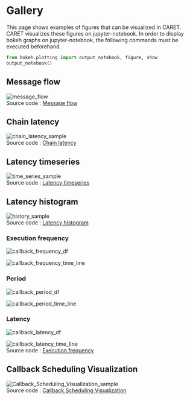 # Gallery

This page shows examples of figures that can be visualized in CARET.
CARET visualizes these figures on jupyter-notebook.
In order to display bokeh graphs on jupyter-notebook, the following commands must be executed beforehand.

```python
from bokeh.plotting import output_notebook, figure, show
output_notebook()
```

## Message flow

![message_flow](./imgs/message_flow_sample.png)<br>
Source code : [Message flow](https://github.com/tier4/CARET_analyze/blob/main/src/caret_analyze/plot/bokeh/message_flow.py)

## Chain latency

![chain_latency_sample](./imgs/chain_latency_sample.png)<br>
Source code : [Chain latency](https://github.com/tier4/CARET_analyze/blob/main/src/caret_analyze/plot/graphviz/chain_latency.py)

## Latency timeseries

![time_series_sample](./imgs/time_series_sample.png)<br>
Source code : [Latency timeseries](https://github.com/tier4/CARET_analyze/blob/main/src/caret_analyze/runtime/path_base.py)

## Latency histogram

![history_sample](./imgs/history_sample.png)<br>
Source code : [Latency histogram](https://github.com/tier4/CARET_analyze/blob/main/src/caret_analyze/runtime/path_base.py)

### Execution frequency

![callback_frequency_df](./imgs/callback_frequency_df.png)

![callback_frequency_time_line](./imgs/callback_frequency_time_line.png)

### Period

![callback_period_df](./imgs/callback_period_df.png)

![callback_period_time_line](./imgs/callback_period_time_line.png)

### Latency

![callback_latency_df](./imgs/callback_latency_df.png)

![callback_latency_time_line](./imgs/callback_latency_time_line.png)<br>
Source code : [Execution frequency](https://github.com/tier4/CARET_analyze/blob/main/src/caret_analyze/plot/bokeh/callback_info.py)

## Callback Scheduling Visualization

![Callback_Scheduling_Visualization_sample](./imgs/callback_sched_sample.png)<br>
Source code : [Callback Scheduling Visualization](https://github.com/tier4/CARET_analyze/blob/main/src/caret_analyze/plot/bokeh/callback_sched.py)
